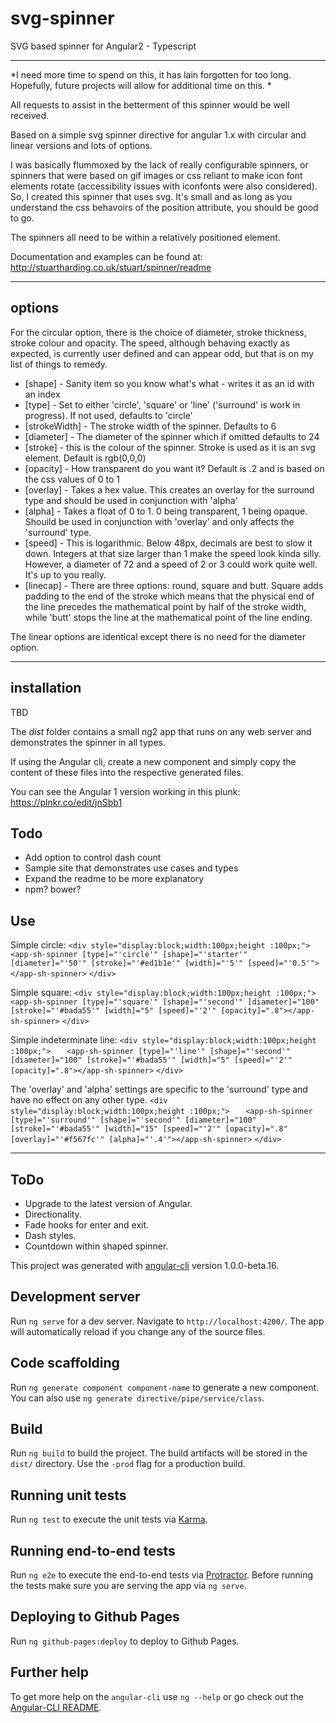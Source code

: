 # svg-spinner 
SVG based spinner for Angular2 - Typescript

---
*I need more time to spend on this, it has lain forgotten for too long. Hopefully, future projects will allow for additional time on this. *

All requests to assist in the betterment of this spinner would be well received.

Based on a simple svg spinner directive for angular 1.x with circular and linear versions and lots of options.

I was basically flummoxed by the lack of really configurable spinners, or spinners that were based on gif images or css reliant to make icon font elements rotate (accessibility issues with iconfonts were also considered). So, I created this spinner that uses svg. It's small and as long as you understand the css behavoirs of the position attribute, you should be good to go.

The spinners all need to be within a relatively positioned element.

Documentation and examples can be found at: http://stuartharding.co.uk/stuart/spinner/readme
___

## options
 For the circular option, there is the choice of diameter, stroke thickness, stroke colour and opacity.
 The speed, although behaving exactly as expected, is currently user defined and can appear odd, but that is on my list of things to remedy.
 - [shape] - Sanity item so you know what's what - writes it as an id with an index
 - [type] - Set to either 'circle', 'square' or 'line' ('surround' is work in progress). If not used, defaults to 'circle'
 - [strokeWidth] - The stroke width of the spinner. Defaults to 6
 - [diameter] - The diameter of the spinner which if omitted defaults to 24
 - [stroke] - this is the colour of the spinner. Stroke is used as it is an svg element. Default is rgb(0,0,0)
 - [opacity] - How transparent do you want it? Default is .2 and is based on the css values of 0 to 1
 - [overlay] - Takes a hex value. This creates an overlay for the surround type and should be used in conjunction with 'alpha'
 - [alpha] - Takes a float of 0 to 1. 0 being transparent, 1 being opaque. Shouild be used in conjunction with 'overlay' and only affects the 'surround' type.
 - [speed] - This is logarithmic. Below 48px, decimals are best to slow it down. Integers at that size larger than 1 make the speed look kinda silly. However, a diameter of 72 and a speed of 2 or 3 could work quite well. It's up to you really.
 - [linecap] - There are three options: round, square and butt. Square adds padding to the end of the stroke which means that the physical end of the line precedes the mathematical point by half of the stroke width, while 'butt' stops the line at the mathematical point of the line ending.
 
 The linear options are identical except there is no need for the diameter option.
___

## installation

TBD

The _dist_ folder contains a small ng2 app that runs on any web server and demonstrates the spinner in all types.

If using the Angular cli, create a new component and simply copy the content of these files into the respective generated files.

You can see the Angular 1 version working in this plunk: https://plnkr.co/edit/jnSbb1

## Todo
- Add option to control dash count
- Sample site that demonstrates use cases and types
- Expand the readme to be more explanatory
- npm? bower?

## Use
Simple circle:
`<div style="display:block;width:100px;height :100px;">`
`   <app-sh-spinner [type]="'circle'" [shape]="'starter'" [diameter]="'50'" [stroke]="'#ed1b1e'" [width]="'5'" [speed]="'0.5'"></app-sh-spinner>`
`</div>`

Simple square:
`<div style="display:block;width:100px;height :100px;">`
`   <app-sh-spinner [type]="'square'" [shape]="'second'" [diameter]="100" [stroke]="'#bada55'" [width]="5" [speed]="'2'" [opacity]=".8"></app-sh-spinner>`
`</div>`

Simple indeterminate line:
`<div style="display:block;width:100px;height :100px;">`
`   <app-sh-spinner [type]="'line'" [shape]="'second'" [diameter]="100" [stroke]="'#bada55'" [width]="5" [speed]="'2'" [opacity]=".8"></app-sh-spinner>`
`</div>`

The 'overlay' and 'alpha' settings are specific to the 'surround' type and have no effect on any other type. 
`<div style="display:block;width:100px;height :100px;">`
`   <app-sh-spinner [type]="'surround'" [shape]="'second'" [diameter]="100" [stroke]="'#bada55'" [width]="15" [speed]="'2'" [opacity]=".8" [overlay]="'#f567fc'" [alpha]="'.4'"></app-sh-spinner>`
`</div>`

------------

## ToDo
* Upgrade to the latest version of Angular.
* Directionality.
* Fade hooks for enter and exit.
* Dash styles.
* Countdown within shaped spinner.

This project was generated with [angular-cli](https://github.com/angular/angular-cli) version 1.0.0-beta.16.

## Development server
Run `ng serve` for a dev server. Navigate to `http://localhost:4200/`. The app will automatically reload if you change any of the source files.

## Code scaffolding

Run `ng generate component component-name` to generate a new component. You can also use `ng generate directive/pipe/service/class`.

## Build

Run `ng build` to build the project. The build artifacts will be stored in the `dist/` directory. Use the `-prod` flag for a production build.

## Running unit tests

Run `ng test` to execute the unit tests via [Karma](https://karma-runner.github.io).

## Running end-to-end tests

Run `ng e2e` to execute the end-to-end tests via [Protractor](http://www.protractortest.org/). 
Before running the tests make sure you are serving the app via `ng serve`.

## Deploying to Github Pages

Run `ng github-pages:deploy` to deploy to Github Pages.

## Further help

To get more help on the `angular-cli` use `ng --help` or go check out the [Angular-CLI README](https://github.com/angular/angular-cli/blob/master/README.md).
